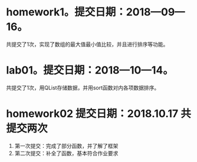 # homework1。提交日期：2018—09—16。<br>
共提交了1次，实现了数组的最大值最小值比较，并且进行排序等功能。
# lab01。提交日期：2018—10—14。<br>
共提交了1次，用QList存储数据，并用sort函数对内各项数据排序。
# homework02 提交日期：2018.10.17 共提交两次 <br>
1. 第一次提交：完成了部分函数，并了解了框架 <br>
2. 第二次提交：补全了函数，基本符合作业要求

